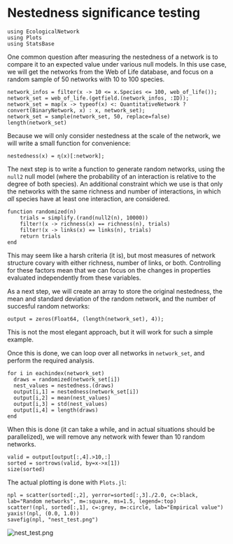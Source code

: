 # Nestedness significance testing

```@setup nest_uc
using EcologicalNetwork
using Plots
using StatsBase
```

One common question after measuring the nestedness of a network is to compare it
to an expected value under various null models. In this use case, we will get
the networks from the Web of Life database, and focus on a random sample of 50
networks with 10 to 100 species.

```@example nest_uc
network_infos = filter(x -> 10 <= x.Species <= 100, web_of_life());
network_set = web_of_life.(getfield.(network_infos, :ID));
network_set = map(x -> typeof(x) <: QuantitativeNetwork ? convert(BinaryNetwork, x) : x, network_set);
network_set = sample(network_set, 50, replace=false)
length(network_set)
```

Because we will only consider nestedness at the scale of the network, we will
write a small function for convenience:

```@example nest_uc
nestedness(x) = η(x)[:network];
```

The next step is to write a function to generate random networks, using the
`null2` null model (where the probability of an interaction is relative to the
degree of both species). An additional constraint which we use is that only the
networks with the same richness and number of interactions, in which *all*
species have at least one interaction, are considered.

```@example nest_uc
function randomized(n)
    trials = simplify.(rand(null2(n), 10000))
    filter!(x -> richness(x) == richness(n), trials)
    filter!(x -> links(x) == links(n), trials)
    return trials
end
```

This may seem like a harsh criteria (it is), but most measures of network
structure covary with either richness, number of links, or both. Controlling for
these factors mean that we can focus on the changes in properties evaluated
independently from these variables.

As a next step, we will create an array to store the original nestedness, the
mean and standard deviation of the random network, and the number of succesful
random networks:

```@example nest_uc
output = zeros(Float64, (length(network_set), 4));
```

This is not the most elegant approach, but it will work for such a simple
example.

Once this is done, we can loop over all networks in `network_set`, and perform
the required analysis.

```@example nest_uc
for i in eachindex(network_set)
  draws = randomized(network_set[i])
  nest_values = nestedness.(draws)
  output[i,1] = nestedness(network_set[i])
  output[i,2] = mean(nest_values)
  output[i,3] = std(nest_values)
  output[i,4] = length(draws)
end
```

When this is done (it can take a while, and in actual situations should be
parallelized), we will remove any network with fewer than 10 random networks.

```@example nest_uc
valid = output[output[:,4].>10,:]
sorted = sortrows(valid, by=x->x[1])
size(sorted)
```

The actual plotting is done with `Plots.jl`:

```@example nest_uc
npl = scatter(sorted[:,2], yerror=sorted[:,3]./2.0, c=:black, lab="Random networks", m=:square, ms=1.5, legend=:top)
scatter!(npl, sorted[:,1], c=:grey, m=:circle, lab="Empirical value")
yaxis!(npl, (0.0, 1.0))
savefig(npl, "nest_test.png")
```

![nest_test.png](nest_test.png)

